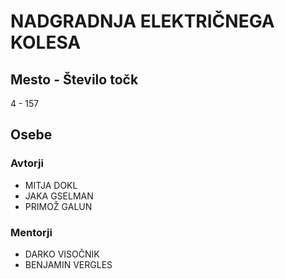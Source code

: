 # NADGRADNJA ELEKTRIČNEGA KOLESA
## Mesto - Število točk
4 - 157
## Osebe
### Avtorji
 * MITJA DOKL
 * JAKA GSELMAN
 * PRIMOŽ GALUN
### Mentorji
 * DARKO VISOČNIK
 * BENJAMIN VERGLES